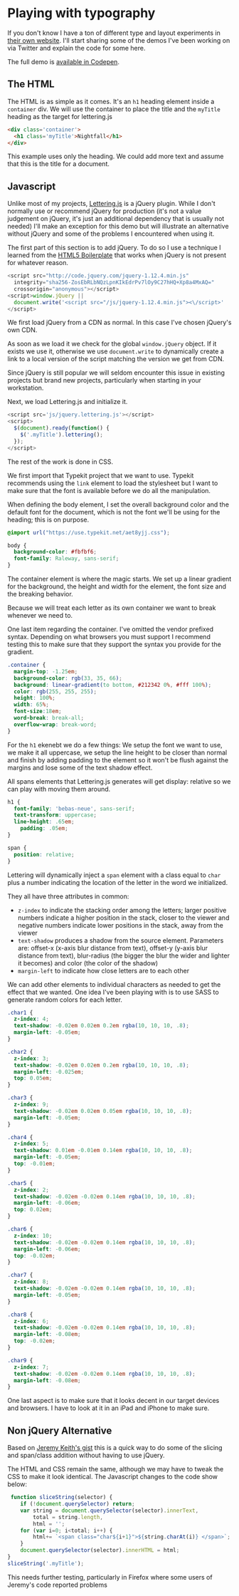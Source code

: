 # Playing with typography

If you don't know I have a ton of different type and layout experiments in [their own website](https://web-layout-experiments.firebaseapp.com/). I'll start sharing some of the demos I've been working on via Twitter and explain the code for some here.

The full demo is [available in Codepen](https://codepen.io/caraya/pen/MZVbLz).

## The HTML

The HTML is as simple as it comes. It's an `h1` heading element inside a `container` div. We will use the container to place the title and the `myTitle` heading as the target for lettering.js

```html
<div class='container'>
  <h1 class='myTitle'>Nightfall</h1>
</div>
```

This example uses only the heading. We could add more text and assume that this is the title for a document.

## Javascript

Unlike most of my projects, [Lettering.js](http://letteringjs.com/) is a jQuery plugin. While I don't normally use or recommend jQuery for production (it's not a value judgement on jQuery, it's just an additional dependency that is usually not needed) I'll make an exception for this demo but will illustrate an alternative without jQuery and some of the problems I encountered when using it.

The first part of this section is to add jQuery. To do so I use a technique I learned from the [HTML5 Boilerplate](https://html5boilerplate.com/) that works when jQuery is not present for whatever reason.

```js
<script src="http://code.jquery.com/jquery-1.12.4.min.js"
  integrity="sha256-ZosEbRLbNQzLpnKIkEdrPv7lOy9C27hHQ+Xp8a4MxAQ="
  crossorigin="anonymous"></script>
<script>window.jQuery ||
  document.write('<script src="/js/jquery-1.12.4.min.js"><\/script>'
</script>
```

We first load jQuery from a CDN as normal. In this case I've chosen jQuery's own CDN.

As soon as we load it we check for the global `window.jQuery` object. If it exists we use it, otherwise we use `document.write` to dynamically create a link to a local version of the script matching the version we get from CDN.

Since jQuery is still popular we will seldom encounter this issue in existing projects but brand new projects, particularly when starting in your workstation.

Next, we load Lettering.js and initialize it.

```js
<script src='js/jquery.lettering.js'></script>
<script>
  $(document).ready(function() {
    $('.myTitle').lettering();
  });
</script>
```

The rest of the work is done in CSS.

We first import that Typekit project that we want to use. Typekit recommends using the `link` element to load the stylesheet but I want to make sure that the font is available before we do all the manipulation.

When defining the body element, I set the overall background color and the default font for the document, which is not the font we'll be using for the heading; this is on purpose.

```css
@import url("https://use.typekit.net/aet8yjj.css");

body {
  background-color: #fbfbf6;
  font-family: Raleway, sans-serif;
}
```

The container element is where the magic starts. We set up a linear gradient for the background, the height and width for the element, the font size and the breaking behavior.

Because we will treat each letter as its own container we want to break whenever we need to.

One last item regarding the container. I've omitted the vendor prefixed syntax. Depending on what browsers you must support I recommend testing this to make sure that they support the syntax you provide for the gradient.

```css
.container {
  margin-top: -1.25em;
  background-color: rgb(33, 35, 66);
  background: linear-gradient(to bottom, #212342 0%, #fff 100%);
  color: rgb(255, 255, 255);
  height: 100%;
  width: 65%;
  font-size:18em;
  word-break: break-all;
  overflow-wrap: break-word;
}
```

For the `h1` ekenebt we do a few things: We setup the font we want to use, we make it all uppercase, we setup the line height to be closer than normal and finish by adding padding to the element so it won't be flush against the margins and lose some of the text shadow effect.

All spans elements that Lettering.js generates will get display: relative so we can play with moving them around.

```css
h1 {
  font-family: 'bebas-neue', sans-serif;
  text-transform: uppercase;
  line-height: .65em;
    padding: .05em;
}

span {
  position: relative;
}
```

Lettering will dynamically inject a `span` element with a class equal to `char` plus a number indicating the location of the letter in the word we initialized.

They all have three attributes in common:

* `z-index` to indicate the stacking order among the letters; larger positive numbers indicate a higher position in the stack, closer to the viewer and negative numbers indicate lower positions in the stack, away from the viewer
* `text-shadow` produces a shadow from the source element. Parameters are: offset-x (x-axis  blur distance from text), offset-y (y-axis  blur distance from text), blur-radius (the bigger the blur the wider and lighter it becomes) and color (the color of the shadow)
* `margin-left` to indicate how close letters are to each other

We can add other elements to individual characters as needed to get the effect that we wanted. One idea I've been playing with is to use SASS to generate random colors for each letter.

```css
.char1 {
  z-index: 4;
  text-shadow: -0.02em 0.02em 0.2em rgba(10, 10, 10, .8);
  margin-left: -0.05em;
}

.char2 {
  z-index: 3;
  text-shadow: -0.02em 0.02em 0.2em rgba(10, 10, 10, .8);
  margin-left: -0.025em;
  top: 0.05em;
}

.char3 {
  z-index: 9;
  text-shadow: -0.02em 0.02em 0.05em rgba(10, 10, 10, .8);
  margin-left: -0.05em;
}

.char4 {
  z-index: 5;
  text-shadow: 0.01em -0.01em 0.14em rgba(10, 10, 10, .8);
  margin-left: -0.05em;
  top: -0.01em;
}

.char5 {
  z-index: 2;
  text-shadow: -0.02em -0.02em 0.14em rgba(10, 10, 10, .8);
  margin-left: -0.06em;
  top: 0.02em;
}

.char6 {
  z-index: 10;
  text-shadow: -0.02em -0.02em 0.14em rgba(10, 10, 10, .8);
  margin-left: -0.06em;
  top: -0.02em;
}

.char7 {
  z-index: 8;
  text-shadow: -0.02em -0.02em 0.14em rgba(10, 10, 10, .8);
  margin-left: -0.05em;
}

.char8 {
  z-index: 6;
  text-shadow: -0.02em -0.02em 0.14em rgba(10, 10, 10, .8);
  margin-left: -0.08em;
  top: -0.02em;
}

.char9 {
  z-index: 7;
  text-shadow: -0.02em -0.02em 0.14em rgba(10, 10, 10, .8);
  margin-left: -0.08em;
}
```

One last aspect is to make sure that it looks decent in our target devices and browsers. I have to look at it in an iPad and iPhone to make sure.

## Non jQuery Alternative

Based on [Jeremy Keith's gist](https://gist.github.com/adactio/1682367) this is a quick way to do some of the slicing and span/class addition without having to use jQuery.

The HTML and CSS remain the same, although we may have to tweak the CSS to make it look identical. The Javascript changes to the code show below:

```js
 function sliceString(selector) {
    if (!document.querySelector) return;
    var string = document.querySelector(selector).innerText,
        total = string.length,
        html = '';
    for (var i=0; i<total; i++) {
        html+= `<span class="char${i+1}">${string.charAt(i)} </span>`;
    }
    document.querySelector(selector).innerHTML = html;
}
sliceString('.myTitle');
```

This needs further testing, particularly in Firefox where some users of Jeremy's code reported problems
